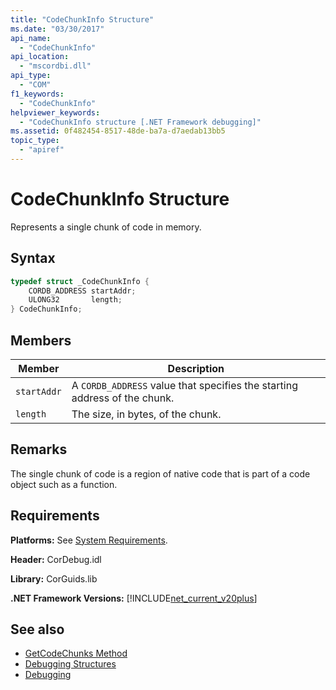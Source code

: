 ```yaml
---
title: "CodeChunkInfo Structure"
ms.date: "03/30/2017"
api_name: 
  - "CodeChunkInfo"
api_location: 
  - "mscordbi.dll"
api_type: 
  - "COM"
f1_keywords: 
  - "CodeChunkInfo"
helpviewer_keywords: 
  - "CodeChunkInfo structure [.NET Framework debugging]"
ms.assetid: 0f482454-8517-48de-ba7a-d7aedab13bb5
topic_type: 
  - "apiref"
---
```

# CodeChunkInfo Structure

Represents a single chunk of code in memory.  
  
## Syntax  
  
```cpp  
typedef struct _CodeChunkInfo {  
    CORDB_ADDRESS startAddr;  
    ULONG32       length;  
} CodeChunkInfo;  
```  
  
## Members  
  
|Member|Description|  
|------------|-----------------|  
|`startAddr`|A `CORDB_ADDRESS` value that specifies the starting address of the chunk.|  
|`length`|The size, in bytes, of the chunk.|  
  
## Remarks  
 The single chunk of code is a region of native code that is part of a code object such as a function.  
  
## Requirements  
 **Platforms:** See [System Requirements](../../get-started/system-requirements.md).  
  
 **Header:** CorDebug.idl  
  
 **Library:** CorGuids.lib  
  
 **.NET Framework Versions:** [!INCLUDE[net_current_v20plus](../../../../includes/net-current-v20plus-md.md)]  
  
## See also

- [GetCodeChunks Method](icordebugcode2-getcodechunks-method.md)
- [Debugging Structures](debugging-structures.md)
- [Debugging](index.md)
